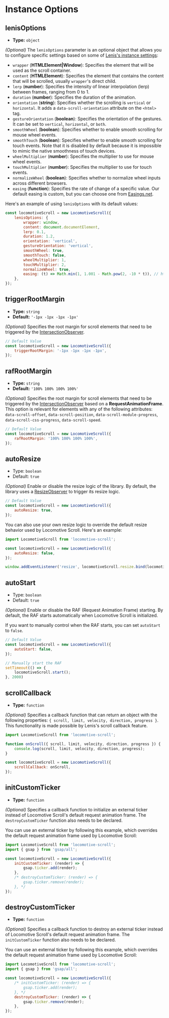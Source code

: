 # Instance Options

## lenisOptions

-   **Type:** `object`

_(Optional)_ The `lenisOptions` parameter is an optional object that allows you to configure specific settings based on some of [Lenis's instance settings](https://github.com/darkroomengineering/lenis#instance-settings):

-   `wrapper` (**HTMLElement|Window**): Specifies the element that will be used as the scroll container.
-   `content` (**HTMLElement**): Specifies the element that contains the content that will be scrolled, usually `wrapper`'s direct child.
-   `lerp` (**number**): Specifies the intensity of linear interpolation (lerp) between frames, ranging from 0 to 1.
-   `duration` (**number**): Specifies the duration of the animation.
-   `orientation` (**string**): Specifies whether the scrolling is `vertical` or `horizontal`. It adds a `data-scroll-orientation` attribute on the `<html>` tag.
-   `gestureOrientation` (**boolean**): Specifies the orientation of the gestures. It can be set to `vertical`, `horizontal`, or `both`.
-   `smoothWheel` (**boolean**): Specifies whether to enable smooth scrolling for mouse wheel events.
-   `smoothTouch` (**boolean**): Specifies whether to enable smooth scrolling for touch events. Note that it is disabled by default because it is impossible to mimic the native smoothness of touch devices.
-   `wheelMultiplier` (**number**): Specifies the multiplier to use for mouse wheel events.
-   `touchMultiplier` (**number**): Specifies the multiplier to use for touch events.
-   `normalizeWheel` (**boolean**): Specifies whether to normalize wheel inputs across different browsers.
-   `easing` (**function**): Specifies the rate of change of a specific value. Our default easing is custom, but you can choose one from [Easings.net](https://easings.net/).

Here's an example of using `lenisOptions` with its default values:

```js
const locomotiveScroll = new LocomotiveScroll({
    lenisOptions: {
        wrapper: window,
        content: document.documentElement,
        lerp: 0.1,
        duration: 1.2,
        orientation: 'vertical',
        gestureOrientation: 'vertical',
        smoothWheel: true,
        smoothTouch: false,
        wheelMultiplier: 1,
        touchMultiplier: 2,
        normalizeWheel: true,
        easing: (t) => Math.min(1, 1.001 - Math.pow(2, -10 * t)), // https://www.desmos.com/calculator/brs54l4xou
    },
});
```

## triggerRootMargin

-   **Type:** `string`
-   **Default:** `'-1px -1px -1px -1px'`

_(Optional)_ Specifies the root margin for scroll elements that need to be triggered by the [IntersectionObserver](https://developer.mozilla.org/en-US/docs/Web/API/IntersectionObserver/rootMargin).

```js
// Default Value
const locomotiveScroll = new LocomotiveScroll({
    triggerRootMargin: '-1px -1px -1px -1px',
});
```

## rafRootMargin

-   **Type:** `string`
-   **Default:** `'100% 100% 100% 100%'`

_(Optional)_ Specifies the root margin for scroll elements that need to be triggered by the [IntersectionObserver](https://developer.mozilla.org/en-US/docs/Web/API/IntersectionObserver/rootMargin) based on a **RequestAnimationFrame**. This option is relevant for elements with any of the following attributes: `data-scroll-offset`, `data-scroll-position`, `data-scroll-module-progress`, `data-scroll-css-progress`, `data-scroll-speed`.

```js
// Default Value
const locomotiveScroll = new LocomotiveScroll({
    rafRootMargin: '100% 100% 100% 100%',
});
```

## autoResize

-   Type: `boolean`
-   Default: `true`

_(Optional)_ Enable or disable the resize logic of the library. By default, the library uses a [ResizeObserver](https://developer.mozilla.org/en-US/docs/Web/API/ResizeObserver) to trigger its resize logic.

```js
// Default Value
const locomotiveScroll = new LocomotiveScroll({
    autoResize: true,
});
```

You can also use your own resize logic to override the default resize behavior used by Locomotive Scroll. Here's an example:

```js
import LocomotiveScroll from 'locomotive-scroll';

const locomotiveScroll = new LocomotiveScroll({
    autoResize: false,
});

window.addEventListener('resize', locomotiveScroll.resize.bind(locomotiveScroll));
```

## autoStart

-   Type: `boolean`
-   Default: `true`

_(Optional)_  Enable or disable the RAF (Request Animation Frame) starting. By default, the RAF starts automatically when Locomotive Scroll is initialized.

If you want to manually control when the RAF starts, you can set `autoStart` to `false`.

```js
// Default Value
const locomotiveScroll = new LocomotiveScroll({
    autoStart: false,
});

// Manually start the RAF
setTimeout(() => {
    locomotiveScroll.start();
}, 2000)
```

## scrollCallback

-   **Type:** `function`

_(Optional)_ Specifies a callback function that can return an object with the following properties: `{ scroll, limit, velocity, direction, progress }`. This functionality is made possible by Lenis's scroll callback feature.

```js
import LocomotiveScroll from 'locomotive-scroll';

function onScroll({ scroll, limit, velocity, direction, progress }) {
    console.log(scroll, limit, velocity, direction, progress);
}

const locomotiveScroll = new LocomotiveScroll({
    scrollCallback: onScroll,
});
```

## initCustomTicker

-   **Type:** `function`

_(Optional)_ Specifies a callback function to initialize an external ticker instead of Locomotive Scroll's default request animation frame. The `destroyCustomTicker` function also needs to be declared.

You can use an external ticker by following this example, which overrides the default request animation frame used by Locomotive Scroll:

```js
import LocomotiveScroll from 'locomotive-scroll';
import { gsap } from 'gsap/all';

const locomotiveScroll = new LocomotiveScroll({
    initCustomTicker: (render) => {
        gsap.ticker.add(render);
    },
    /* destroyCustomTicker: (render) => {
        gsap.ticker.remove(render);
    }, */
});
```

## destroyCustomTicker

-   **Type:** `function`

_(Optional)_ Specifies a callback function to destroy an external ticker instead of Locomotive Scroll's default request animation frame. The `initCustomTicker` function also needs to be declared.

You can use an external ticker by following this example, which overrides the default request animation frame used by Locomotive Scroll:

```js
import LocomotiveScroll from 'locomotive-scroll';
import { gsap } from 'gsap/all';

const locomotiveScroll = new LocomotiveScroll({
    /* initCustomTicker: (render) => {
        gsap.ticker.add(render);
    }, */
    destroyCustomTicker: (render) => {
        gsap.ticker.remove(render);
    },
});
```
